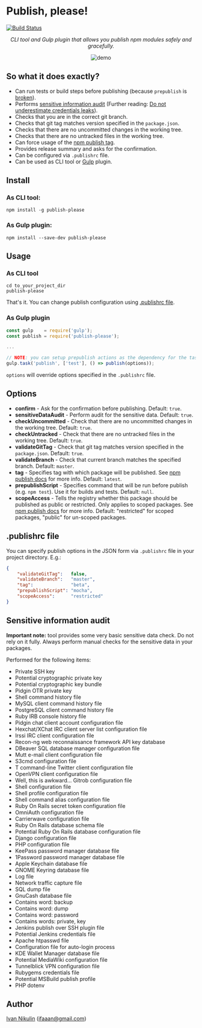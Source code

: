 # Publish, please!

[![Build Status](https://api.travis-ci.org/inikulin/publish-please.svg)](https://travis-ci.org/inikulin/publish-please)

<p align="center">
<i>CLI tool and Gulp plugin that allows you publish npm modules safely and gracefully.</i>
</p>
<p align="center">
    <img src="https://raw.githubusercontent.com/inikulin/publish-please/master/media/demo.gif" alt="demo" />
</p>

## So what it does exactly?

 - Can run tests or build steps before publishing (because `prepublish` is [broken](https://medium.com/greenkeeper-blog/what-is-npm-s-prepublish-and-why-is-it-so-confusing-a948373e6be1#.a40w9sdy6)).
 - Performs [sensitive information audit](#sensitive-information-audit) (Further reading: [Do not underestimate credentials leaks](https://github.com/ChALkeR/notes/blob/master/Do-not-underestimate-credentials-leaks.md)).
 - Checks that you are in the correct git branch.
 - Checks that git tag matches version specified in the `package.json`.
 - Checks that there are no uncommitted changes in the working tree.
 - Checks that there are no untracked files in the working tree.
 - Can force usage of the [npm publish tag](https://docs.npmjs.com/cli/publish).
 - Provides release summary and asks for the confirmation.
 - Can be configured via `.publishrc` file.
 - Can be used as CLI tool or [Gulp](https://github.com/gulpjs/gulp) plugin.

## Install
### As CLI tool:
```
npm install -g publish-please
```

### As Gulp plugin:
```
npm install --save-dev publish-please
```


## Usage
### As CLI tool
```
cd to_your_project_dir
publish-please
```
That's it. You can change publish configuration using [.publishrc file](#publishrc-file).

### As Gulp plugin
```js
const gulp    = require('gulp');
const publish = require('publish-please');

...

// NOTE: you can setup prepublish actions as the dependency for the task
gulp.task('publish', ['test'], () => publish(options));
```

`options` will override options specified in the `.publishrc` file.

## Options

 - **confirm** - Ask for the confirmation before publishing. Default: `true`.
 - **sensitiveDataAudit** - Perform audit for the sensitive data. Default: `true`.
 - **checkUncommitted** - Check that there are no uncommitted changes in the working tree. Default: `true`.
 - **checkUntracked** - Check that there are no untracked files in the working tree. Default: `true`.
 - **validateGitTag** - Check that git tag matches version specified in the `package.json`. Default: `true`.
 - **validateBranch** - Check that current branch matches the specified branch. Default: `master`.
 - **tag** - Specifies tag with which package will be published. See [npm publish docs](https://docs.npmjs.com/cli/publish) for more info. Default: `latest`.
 - **prepublishScript** - Specifies command that will be run before publish (e.g. `npm test`). Use it for builds and tests. Default: `null`.
 - **scopeAccess** - Tells the registry whether this package should be published as public or restricted. Only applies to scoped packages. See [npm publish docs](https://docs.npmjs.com/cli/publish) for more info. Default: "restricted" for scoped packages, "public" for un-scoped packages.

## .publishrc file
You can specify publish options in the JSON form via `.publishrc` file in your project directory. E.g.:
```json
{
    "validateGitTag":   false,
    "validateBranch":   "master",
    "tag":              "beta",
    "prepublishScript": "mocha",
    "scopeAccess":      "restricted"
}
```

## Sensitive information audit
**Important note:** tool provides some very basic sensitive data check. Do not rely on it fully. Always perform manual checks for the
sensitive data in your packages.

Performed for the following items:

 - Private SSH key
 - Potential cryptographic private key
 - Potential cryptographic key bundle
 - Pidgin OTR private key
 - Shell command history file
 - MySQL client command history file
 - PostgreSQL client command history file
 - Ruby IRB console history file
 - Pidgin chat client account configuration file
 - Hexchat/XChat IRC client server list configuration file
 - Irssi IRC client configuration file
 - Recon-ng web reconnaissance framework API key database
 - DBeaver SQL database manager configuration file
 - Mutt e-mail client configuration file
 - S3cmd configuration file
 - T command-line Twitter client configuration file
 - OpenVPN client configuration file
 - Well, this is awkward... Gitrob configuration file
 - Shell configuration file
 - Shell profile configuration file
 - Shell command alias configuration file
 - Ruby On Rails secret token configuration file
 - OmniAuth configuration file
 - Carrierwave configuration file
 - Ruby On Rails database schema file
 - Potential Ruby On Rails database configuration file
 - Django configuration file
 - PHP configuration file
 - KeePass password manager database file
 - 1Password password manager database file
 - Apple Keychain database file
 - GNOME Keyring database file
 - Log file
 - Network traffic capture file
 - SQL dump file
 - GnuCash database file
 - Contains word: backup
 - Contains word: dump
 - Contains word: password
 - Contains words: private, key
 - Jenkins publish over SSH plugin file
 - Potential Jenkins credentials file
 - Apache htpasswd file
 - Configuration file for auto-login process
 - KDE Wallet Manager database file
 - Potential MediaWiki configuration file
 - Tunnelblick VPN configuration file
 - Rubygems credentials file
 - Potential MSBuild publish profile
 - PHP dotenv


## Author
[Ivan Nikulin](https://github.com/inikulin) (ifaaan@gmail.com)
